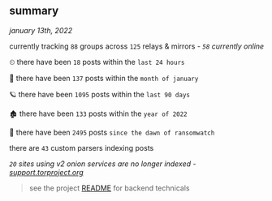 
## summary
_january 13th, 2022_

currently tracking `88` groups across `125` relays & mirrors - _`58` currently online_

⏲ there have been `18` posts within the `last 24 hours`

🦈 there have been `137` posts within the `month of january`

🪐 there have been `1095` posts within the `last 90 days`

🏚 there have been `133` posts within the `year of 2022`

🦕 there have been `2495` posts `since the dawn of ransomwatch`

there are `43` custom parsers indexing posts

_`20` sites using v2 onion services are no longer indexed - [support.torproject.org](https://support.torproject.org/onionservices/v2-deprecation/)_

> see the project [README](https://github.com/thetanz/ransomwatch#ransomwatch--) for backend technicals
